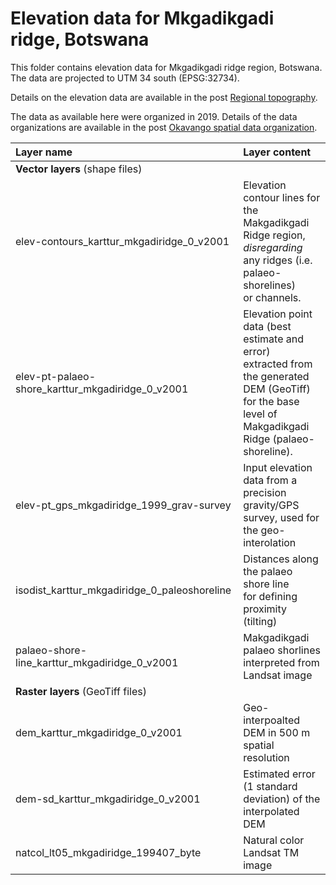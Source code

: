 # Elevation data for Mkgadikgadi ridge, Botswana

This folder contains elevation data for Mkgadikgadi ridge region, Botswana. The data are projected to UTM 34 south (EPSG:32734).

Details on the elevation data are available in the post [Regional topography](https://karttur.github.io/okavango/blog/oka-dem/).

The data as available here were organized in 2019. Details of the data organizations are available in the post [Okavango spatial data organization](https://karttur.github.io/okavango/article/oka-datafix/).

| Layer name                                       | Layer content                                                                                                                                                  |
|:-------------------------------------------------|:---------------------------------------------------------------------------------------------------------------------------------------------------------------|
| **Vector layers** (shape files)                  |                                                                                                                                                                |
| elev-contours_karttur_mkgadiridge_0_v2001        | Elevation contour lines for the Makgadikgadi Ridge region, <br> _disregarding_ any ridges (i.e. palaeo-shorelines)<br> or channels.                            |
| elev-pt-palaeo-shore_karttur_mkgadiridge_0_v2001 | Elevation point data (best estimate and error)<br>  extracted from the generated DEM (GeoTiff)<br>for the base level of Makgadikgadi Ridge (palaeo-shoreline). |
| elev-pt_gps_mkgadiridge_1999_grav-survey         | Input elevation data from a precision<br>gravity/GPS survey, used for the geo-interolation                                                                     |
| isodist_karttur_mkgadiridge_0_paleoshoreline     | Distances along the palaeo shore line<br> for defining proximity (tilting)                                                                                     |
| palaeo-shore-line_karttur_mkgadiridge_0_v2001    | Makgadikgadi palaeo shorlines<br> interpreted from Landsat image                                                                                               |
| **Raster layers** (GeoTiff files)                |                                                                                                                                                                |
| dem_karttur_mkgadiridge_0_v2001                  | Geo-interpoalted DEM in 500 m spatial resolution                                                                                                               |
| dem-sd_karttur_mkgadiridge_0_v2001               | Estimated error (1 standard deviation) of the interpolated DEM                                                                                                 |
| natcol_lt05_mkgadiridge_199407_byte              | Natural color Landsat TM image                                                                                                                                 |
